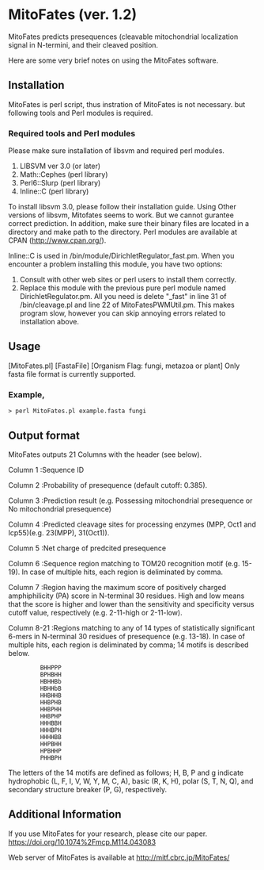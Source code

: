 # MitoFates (ver. 1.2) 

MitoFates predicts presequences (cleavable mitochondrial localization signal 
in N-termini, and their cleaved position.

Here are some very brief notes on using the MitoFates software.

## Installation
MitoFates is perl script, thus instration of MitoFates is not necessary.
but following tools and Perl modules is required.

### Required tools and Perl modules
Please make sure installation of libsvm and required perl modules.
1. LIBSVM ver 3.0 (or later)
2. Math::Cephes (perl library)
3. Perl6::Slurp (perl library)
4. Inline::C    (perl library)

To install libsvm 3.0, please follow their installation guide.
Using Other versions of libsvm, Mitofates seems to work. But we cannot gurantee correct prediction.
In addition, make sure their binary files are located in a directory and make path to the directory.
Perl modules are available at CPAN (http://www.cpan.org/).

Inline::C is used in /bin/module/DirichletRegulator_fast.pm.
When you encounter a problem installing this module, you have two options:

1. Consult with other web sites or perl users to install them correctly.
2. Replace this module with the previous pure perl module named DirichletRegulator.pm.
    All you need is delete "_fast" in line 31 of /bin/cleavage.pl and line 22 of MitoFatesPWMUtil.pm.
    This makes program slow, however you can skip annoying errors related to installation above.

## Usage

[MitoFates.pl] [FastaFile] [Organism Flag: fungi, metazoa or plant]
Only fasta file format is currently supported.

### Example,
    > perl MitoFates.pl example.fasta fungi

## Output format
MitoFates outputs 21 Columns with the header (see below).

Column 1    :Sequence ID

Column 2    :Probability of presequence (default cutoff: 0.385).

Column 3    :Prediction result (e.g. Possessing mitochondrial presequence or No mitochondrial presequence)

Column 4    :Predicted cleavage sites for processing enzymes (MPP, Oct1 and Icp55)(e.g. 23(MPP), 31(Oct1)).

Column 5    :Net charge of predcited presequence

Column 6    :Sequence region matching to TOM20 recognition motif (e.g. 15-19).
             In case of multiple hits, each region is deliminated by comma.
             
Column 7    :Region having the maximum score of positively charged amphiphilicity (PA) score in 
             N-terminal 30 residues. High and low means that the score is higher and lower than 
             the sensitivity and specificity versus cutoff value, respectively (e.g. 2-11-high or 2-11-low).
             
Column 8-21 :Regions matching to any of 14 types of statistically significant 6-mers in N-terminal 
             30 residues of presequence (e.g. 13-18). In case of multiple hits, each region is 
             deliminated by comma; 14 motifs is described below. 
             
             BHHPPP
             BPHBHH
             HBHHBb
             HBHHbB
             HHBHHB
             HHBPHB
             HHBPHH
             HHBPHP
             HHHBBH
             HHHBPH
             HHHHBB
             HHPBHH
             HPBHHP
             PHHBPH
The letters of the 14 motifs are defined as follows; H, B, P and g indicate
hydrophobic (L, F, I, V, W, Y, M, C, A), basic (R, K, H), polar (S, T, N, Q),
and secondary structure breaker (P, G), respectively. 

## Additional Information
If you use MitoFates for your research, please cite our paper.
https://doi.org/10.1074%2Fmcp.M114.043083

Web server of MitoFates is available at
http://mitf.cbrc.jp/MitoFates/

